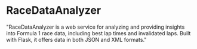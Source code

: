 # RaceDataAnalyzer
"RaceDataAnalyzer is a web service for analyzing and providing insights into Formula 1 race data, including best lap times and invalidated laps. Built with Flask, it offers data in both JSON and XML formats."
